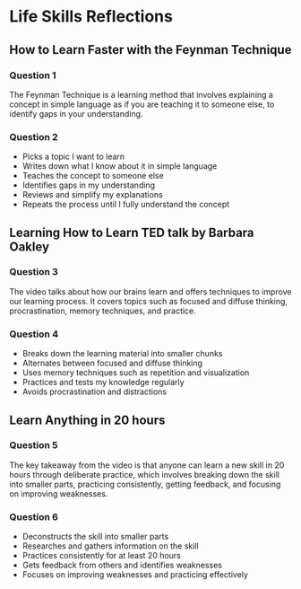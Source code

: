 # Life Skills Reflections

## How to Learn Faster with the Feynman Technique
### Question 1
The Feynman Technique is a learning method that involves explaining a concept in simple language as if you are teaching it to someone else, to identify gaps in your understanding.
### Question 2
- Picks a topic I want to learn
- Writes down what I know about it in simple language
- Teaches the concept to someone else
- Identifies gaps in my understanding
- Reviews and simplify my explanations
- Repeats the process until I fully understand the concept

## Learning How to Learn TED talk by Barbara Oakley
### Question 3
The video talks about how our brains learn and offers techniques to improve our learning process. It covers topics such as focused and diffuse thinking, procrastination, memory techniques, and practice.
### Question 4
- Breaks down the learning material into smaller chunks
- Alternates between focused and diffuse thinking
- Uses memory techniques such as repetition and visualization
- Practices and tests my knowledge regularly
- Avoids procrastination and distractions

## Learn Anything in 20 hours
### Question 5
The key takeaway from the video is that anyone can learn a new skill in 20 hours through deliberate practice, which involves breaking down the skill into smaller parts, practicing consistently, getting feedback, and focusing on improving weaknesses.
### Question 6
- Deconstructs the skill into smaller parts
- Researches and gathers information on the skill
- Practices consistently for at least 20 hours
- Gets feedback from others and identifies weaknesses
- Focuses on improving weaknesses and practicing effectively
